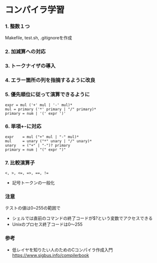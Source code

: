 # コンパイラ学習
### 1. 整数１つ
Makefile, test.sh, .gitignoreを作成
### 2. 加減算への対応
### 3. トークナイザの導入
### 4. エラー箇所の列を指摘するように改良
### 5. 優先順位に従って演算できるように
```
expr = mul ('+' mul | '-' mul)*
mul = primary ('*' primary | "/" primary)*
primary = num | '(' expr ')'
```

### 6. 単項+-に対応
```
expr    = mul ("+" mul | "-" mul)*
mul     = unary ("*" unary | "/" unary)*
unary   = ("+" | "-")? primary
primary = num | "(" expr ")"
```

### 7. 比較演算子
```
<, >, <=, =>, ==, != 
```
- 記号トークンの一般化 


### 注意
テストの値は0~255の範囲で
- シェルでは直前のコマンドの終了コードが$?という変数でアクセスできる
- Unixのプロセス終了コードは0〜255

### 参考
- 低レイヤを知りたい人のためのCコンパイラ作成入門
https://www.sigbus.info/compilerbook